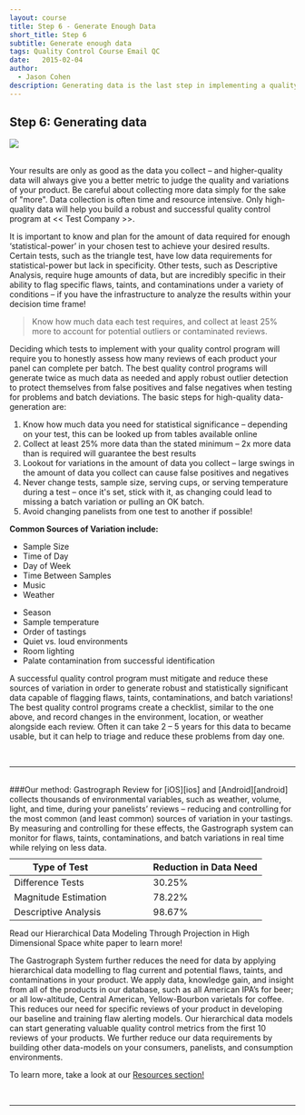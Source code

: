 ```yaml
---
layout: course
title: Step 6 - Generate Enough Data
short_title: Step 6
subtitle: Generate enough data
tags: Quality Control Course Email QC
date:   2015-02-04
author:
  - Jason Cohen
description: Generating data is the last step in implementing a quality control program at your company.
---
```

<style>
  tr td:empty, th:empty {
    width: 50px;
  }
</style>
<div class="row">
  <div class="col-sm-8 center-vertical"><h2>Step 6: Generating data</h2></div>
  <div class="col-sm-4 center-vertical"><img class="img-responsive" src="/assets/images/qc-email-course-images/step-6.png"/></div>
</div>

<br>

Your results are only as good as the data you collect – and higher-quality data will always give you a better metric to judge the quality and variations of your product. Be careful about collecting more data simply for the sake of "more". Data collection is often time and resource intensive. Only high-quality data will help you build a robust and successful quality control program at  << Test Company >>.

It is important to know and plan for the amount of data required for enough ‘statistical-power’ in your chosen test to achieve your desired results. Certain tests, such as the triangle test, have low data requirements for statistical-power but lack in specificity. Other tests, such as Descriptive Analysis, require huge amounts of data, but are incredibly specific in their ability to flag specific flaws, taints, and contaminations under a variety of conditions – if you have the infrastructure to analyze the results within your decision time frame!
> Know how much data each test requires, and collect at least 25% more to account for potential outliers or contaminated reviews.

Deciding which tests to implement with your quality control program will require you to honestly assess how many reviews of each product your panel can complete per batch.  The best quality control programs will generate twice as much data as needed and apply robust outlier detection to protect themselves from false positives and false negatives when testing for problems and batch deviations. The basic steps for high-quality data-generation are:

  1. Know how much data you need for statistical significance – depending on your test, this can be looked up from tables available online
  2. Collect at least 25% more data than the stated minimum – 2x more data than is required will guarantee the best results
  3. Lookout for variations in the amount of data you collect – large swings in the amount of data you collect can cause false positives and negatives
  4. Never change tests, sample size, serving cups, or serving temperature during a test – once it's set, stick with it, as changing could lead to missing a batch variation or pulling an OK batch.
  5. Avoid changing panelists from one test to another if possible!

**Common Sources of Variation include:**
<div class="row">
    <div class="col-md-6">
        <ul>
            <li>Sample Size</li>
            <li>Time of Day</li>
            <li>Day of Week</li>
            <li>Time Between Samples</li>
            <li>Music</li>
            <li>Weather</li>
        </ul>
    </div>
    <div class="col-md-6">
        <ul>
            <li>Season</li>
            <li>Sample temperature</li>
            <li>Order of tastings</li>
            <li>Quiet vs. loud environments</li>
            <li>Room lighting</li>
            <li>Palate contamination from successful identification</li>
        </ul>
    </div>
</div>


A successful quality control program must mitigate and reduce these sources of variation in order to generate robust and statistically significant data capable of flagging flaws, taints, contaminations, and batch variations! The best quality control programs create a checklist, similar to the one above, and record changes in the environment, location, or weather alongside each review. Often it can take 2 – 5 years for this data to became usable, but it can help to triage and reduce these problems from day one.

<br>
<hr>
<br>
###Our method:
Gastrograph Review for [iOS][ios] and [Android][android] collects thousands of environmental variables, such as weather, volume, light, and time,  during your panelists’ reviews – reducing and controlling for the most common (and least common) sources of variation in your tastings. By measuring and controlling for these effects, the Gastrograph system can monitor for flaws, taints, contaminations, and batch variations in real time while relying on less data.

<table style="margin: 2% auto;">
  <thead>
    <tr>
      <th>Type of Test</th>
      <th></th>
      <th>Reduction in Data Need</th>
    </tr>
  </thead>
  <tbody>
    <tr>
      <td>Difference Tests</td>
      <td></td>
      <td>30.25%</td>
    </tr>
    <tr>
      <td>Magnitude Estimation</td>
      <td></td>
      <td>78.22%</td>
    </tr>
    <tr>
      <td>Descriptive Analysis</td>
      <td></td>
      <td>98.67%</td>
    </tr>
  </tbody>
</table>

Read our Hierarchical Data Modeling Through Projection in High Dimensional Space white paper to learn more!

The Gastrograph System further reduces the need for data by applying hierarchical data modelling to flag current and potential flaws, taints, and contaminations in your product.  We apply data, knowledge gain, and insight from all of the products in our database, such as all American IPA’s for beer; or all low-altitude, Central American, Yellow-Bourbon varietals for coffee. This reduces our need for specific reviews of your product in developing our baseline and training flaw alerting models.  Our hierarchical data models can start generating valuable quality control metrics from the first 10 reviews of your products.  We further reduce our data requirements by building other data-models on your consumers, panelists, and consumption environments.

To learn more, take a look at our [Resources section!][link-learn]

<br>
<hr>
<br>

[link-learn]:   /resources/index.html
[link-science]: /how-it-works.html
[android]: https://play.google.com/store/apps/details?id=com.gastrograph.testggapp&hl=en
[ios]: https://itunes.apple.com/us/app/gastrograph-review/id923512201
